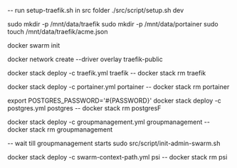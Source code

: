 -- run setup-traefik.sh in src folder
./src/script/setup.sh dev


sudo mkdir -p /mnt/data/traefik
sudo mkdir -p /mnt/data/portainer
sudo touch /mnt/data/traefik/acme.json

docker swarm init

docker network create --driver overlay traefik-public

docker stack deploy -c traefik.yml traefik
-- docker stack rm traefik

docker stack deploy -c portainer.yml portainer
-- docker stack rm portainer

export POSTGRES_PASSWORD='#{PASSWORD}'
docker stack deploy -c postgres.yml postgres
-- docker stack rm postgresF

docker stack deploy -c groupmanagement.yml groupmanagement
-- docker stack rm groupmanagement

-- wait till groupmanagement starts
sudo src/script/init-admin-swarm.sh

docker stack deploy -c swarm-context-path.yml psi
-- docker stack rm psi
